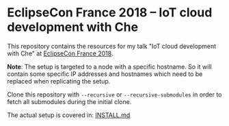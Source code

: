 # EclipseCon France 2018 – IoT cloud development with Che

This repository contains the resources for my talk "IoT cloud development with Che"
at [EclipseCon France 2018](https://www.eclipsecon.org/france2018/).

**Note**: The setup is targeted to a node with a specific hostname. So it will contain
some specific IP addresses and hostnames which need to be replaced when replicating
the setup. 

Clone this repository with `--recursive` or `--recursive-submodules`
in order to fetch all submodules during the initial clone.

The actual setup is covered in: [INSTALL.md](INSTALL.md "Installation Guide")
